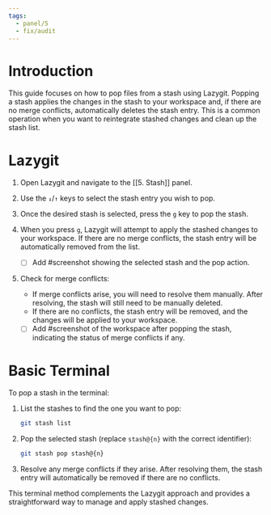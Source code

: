 ```yaml
---
tags:
  - panel/5
  - fix/audit
---
```

# Introduction
This guide focuses on how to pop files from a stash using Lazygit. Popping a stash applies the changes in the stash to your workspace and, if there are no merge conflicts, automatically deletes the stash entry. This is a common operation when you want to reintegrate stashed changes and clean up the stash list.

# Lazygit
1. Open Lazygit and navigate to the [[5. Stash]] panel.
2. Use the `↓`/`↑` keys to select the stash entry you wish to pop.
3. Once the desired stash is selected, press the `g` key to pop the stash.
4. When you press `g`, Lazygit will attempt to apply the stashed changes to your workspace. If there are no merge conflicts, the stash entry will be automatically removed from the list.

   - [ ] Add #screenshot showing the selected stash and the pop action.

5. Check for merge conflicts:
   - If merge conflicts arise, you will need to resolve them manually. After resolving, the stash will still need to be manually deleted.
   - If there are no conflicts, the stash entry will be removed, and the changes will be applied to your workspace.

   - [ ] Add #screenshot of the workspace after popping the stash, indicating the status of merge conflicts if any.

# Basic Terminal
To pop a stash in the terminal:

1. List the stashes to find the one you want to pop:
   ```bash
   git stash list
   ```

2. Pop the selected stash (replace `stash@{n}` with the correct identifier):
   ```bash
   git stash pop stash@{n}
   ```

3. Resolve any merge conflicts if they arise. After resolving them, the stash entry will automatically be removed if there are no conflicts.

This terminal method complements the Lazygit approach and provides a straightforward way to manage and apply stashed changes.
